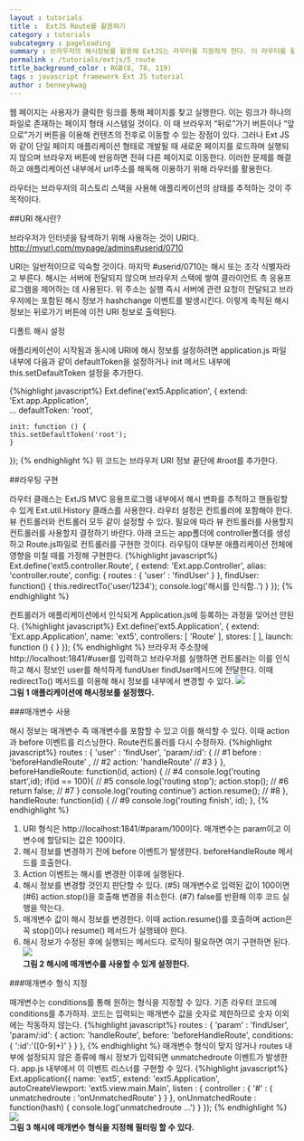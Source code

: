 ```yaml
---
layout : tutorials
title :  ExtJS Route를 활용하기
category : tutorials
subcategory : pageloading
summary : 브라우저의 해시정보를 활용해 ExtJS는 라우터를 지원하게 한다. 이 라우터를 활용하는 방법에 대해 알아본다.  
permalink : /tutorials/extjs/5_route
title_background_color : RGB(8, 78, 119)
tags : javascript framework Ext JS tutorial
author : benneykwag
---
```

웹 페이지는 사용자가 클릭한 링크를 통해 페이지를 찾고 실행한다. 이는 링크가 하나의 파일로 존재하는 페이지 형태 시스템일 것이다. 이 때 브라우저 “뒤로”가기 버튼이나 “앞으로”가기 버튼을 이용해 컨텐츠의 전후로 이동할 수 있는 장점이 있다. 그러나 Ext JS와 같이 단일 페이지 애플리케이션 형태로 개발될 때 새로운 페이지를 로드하며 실행되지 않으며 브라우저 버튼에 반응하면 전혀 다른 페이지로 이동한다. 이러한 문제를 해결하고 애플리케이션 내부에서 url주소를 해독해 이용하기 위해 라우터를 활용한다.

라우터는 브라우저의 히스토리 스택을 사용해 애플리케이션의 상태를 추적하는 것이 주 목적이다.

##URI 해시란?

브라우저가 인터넷을 탐색하기 위해 사용하는 것이 URI다. http://myurl.com/mypage/admins#userid/0710

URI는 일반적이므로 익숙할 것이다. 마지막 #userid/0710는 해시 또는 조각 식별자라고 부른다. 해시는 서버에 전달되지 않으며 브라우저 스택에 쌓여 클라이언트 측 응용프로그램을 제어하는 데 사용된다. 위 주소는 실행 즉시 서버에 관련 요청이 전달되고 브라우저에는 포함된 해시 정보가 hashchange 이벤트를 발생시킨다. 이렇게 축적된 해시 정보는 뒤로가기 버튼에 이전 URI 정보로 출력된다.

디폴트 해시 설정

애플리케이션이 시작됨과 동시에 URI에 해시 정보를 설정하려면 application.js 파일 내부에 다음과 같이 defaultToken을 설정하거나 init 메서드 내부에 this.setDefaultToken 설정을 추가한다.

{%highlight javascript%}
 Ext.define('ext5.Application', {
    extend: 'Ext.app.Application',  
    …
    defaultToken: 'root',

    init: function () {
    this.setDefaultToken('root');
    }
});
 {% endhighlight %}
위 코드는 브라우저 URI 정보 끝단에 #root를 추가한다.

##라우팅 구현

라우터 클래스는 ExtJS MVC 응용프로그램 내부에서 해시 변화를 추적하고 핸들링할 수 있게 Ext.util.History 클래스를 사용한다. 라우터 설정은 컨트롤러에 포함해야 한다. 뷰 컨트롤러와 컨트롤러 모두 같이 설정할 수 있다. 필요에 따라 뷰 컨트롤러를 사용할지 컨트롤러를 사용할지 결정하기 바란다. 아래 코드는 app폴더에 controller폴더를 생성하고 Route.js파일로 컨트롤러를 구현한 것이다. 라우팅이 대부분 애플리케이션 전체에 영향을 미칠 때를 가정해 구현한다.
{%highlight javascript%}
Ext.define('ext5.controller.Route', {
    extend: 'Ext.app.Controller',
    alias: 'controller.route',
    config: {
        routes : {
            'user' : 'findUser'
        }
    },
    findUser: function() {
        this.redirectTo('user/1234');
        console.log('해시를 인식함..')
    }
});
 {% endhighlight %}

 컨트롤러가 애플리케이션에서 인식되게 Application.js에 등록하는 과정을 잊어선 안된다.
 {%highlight javascript%}
 Ext.define('ext5.Application', {
    extend: 'Ext.app.Application',
    name: 'ext5',
    controllers: [
        'Route'
    ],
    stores: [
    ],
    launch: function () {
    }
});
 {% endhighlight %}
브라우저 주소창에 http://localhost:1841/#user를 입력하고 브라우저를 실행하면 컨트롤러는 이를 인식하고 해시 정보인 user를 해석하게 fundUser findUser메서드에 전달한다. 이때 redirectTo() 메서드를 이용해 해시 정보를 내부에서 변경할 수 있다.
![](imgs/img01.png)<br>
**그림 1 애플리케이션에 해시정보를 설정했다.**

###매개변수 사용

해시 정보는 매개변수 즉 매개변수를 포함할 수 있고 이를 해석할 수 있다. 이때 action과 before 이벤트를 리스닝한다. Route컨트롤러를 다시 수정하자.
{%highlight javascript%}
routes : {
    'user' : 'findUser',
    'param/:id': { // #1
        before : 'beforeHandleRoute' , // #2
        action: 'handleRoute' // #3
    }
},
beforeHandleRoute: function(id, action) { // #4
    console.log('routing start',id);
    if(id == 100){ // #5
        console.log('routing stop');
        action.stop(); // #6
        return false; // #7
    }
    console.log('routing continue')
    action.resume(); // #8
},
handleRoute: function(id) { // #9
    console.log('routing finish', id);
},
 {% endhighlight %}

1. URI 형식은 http://localhost:1841/#param/100이다. 매개변수는 param이고 이 변수에 할당되는 값은 100이다.
2. 해시 정보를 변경하기 전에 before 이벤트가 발생한다. beforeHandleRoute 메서드를 호출한다.
3. Action 이벤트는 해시를 변경한 이후에 실행된다.
4. 해시 정보를 변경할 것인지 판단할 수 있다. (#5) 매개변수로 입력된 값이 100이면 (#6) action.stop()을 호출해 변경을 취소한다. (#7) false를 반환해 이후 코드 실행을 막는다.
8. 매개변수 값이 해시 정보를 변경한다. 이때 action.resume()를 호출하며 action은 꼭 stop()이나 resume() 메서드가 실행돼야 한다.
9. 해시 정보가 수정된 후에 실행되는 메서드다. 로직이 필요하면 여기 구현하면 된다.
![](imgs/img02.png)<br>
**그림 2 해시에 매개변수를 사용할 수 있게 설정한다.**

###매개변수 형식 지정

매개변수는 conditions를 통해 원하는 형식을 지정할 수 있다. 기존 라우터 코드에 conditions를 추가하자. 코드는 입력되는 매개변수 값을 숫자로 제한하므로 숫자 이외에는 작동하지 않는다.
{%highlight javascript%}
routes : {
    'param' : 'findUser',
    'param/:id': {
        action: 'handleRoute',
        before: 'beforeHandleRoute',
        conditions: {
            ':id':'([0-9]+)'
        }
    }
},
 {% endhighlight %}
매개변수 형식이 맞지 않거나 routes 내부에 설정되지 않은 종류에 해시 정보가 입력되면 unmatchedroute 이벤트가 발생한다. app.js 내부에서 이 이벤트 리스너를 구현할 수 있다.
{%highlight javascript%}
Ext.application({
    name: 'ext5',
    extend: 'ext5.Application',
    autoCreateViewport: 'ext5.view.main.Main',
    listen : {
        controller : {
            '#' : {
                unmatchedroute : 'onUnmatchedRoute'
            }
        }
    },
    onUnmatchedRoute : function(hash) {
        console.log('unmatchedroute ...')
    }
});
{% endhighlight %}
![](imgs/img03.png)<br>
**그림 3 해시에 매개변수 형식을 지정해 필터링 할 수 있다.**